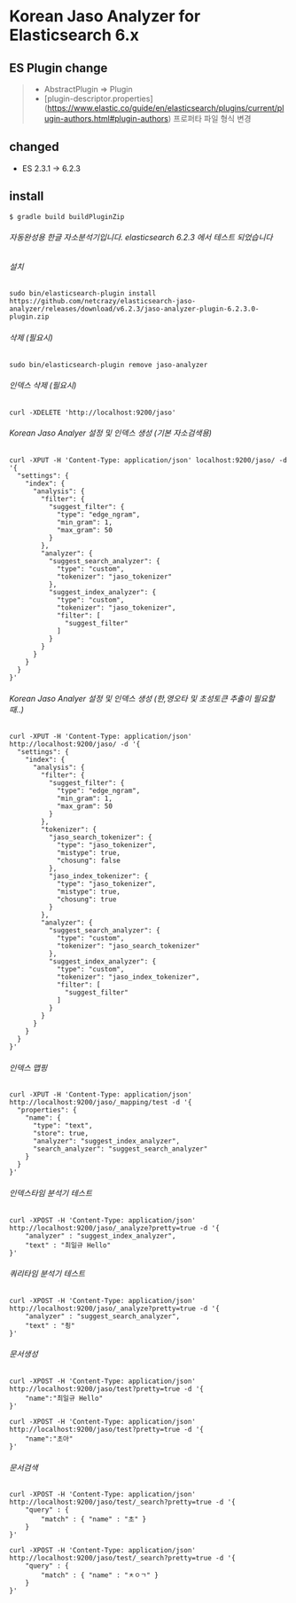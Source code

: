 # Korean Jaso Analyzer for Elasticsearch 6.x

## ES Plugin change

>* AbstractPlugin => Plugin
>* [plugin-descriptor.properties]
(https://www.elastic.co/guide/en/elasticsearch/plugins/current/plugin-authors.html#plugin-authors) 프로퍼타 파일 형식 변경

 
## changed

* ES 2.3.1 -> 6.2.3

## install

~~~shell
$ gradle build buildPluginZip
~~~

###### 자동완성용 한글 자소분석기입니다. elasticsearch 6.2.3 에서 테스트 되었습니다

###### *설치*
```
sudo bin/elasticsearch-plugin install https://github.com/netcrazy/elasticsearch-jaso-analyzer/releases/download/v6.2.3/jaso-analyzer-plugin-6.2.3.0-plugin.zip
```

###### *삭제 (필요시)*
```
sudo bin/elasticsearch-plugin remove jaso-analyzer
```

###### *인덱스 삭제 (필요시)*
```
curl -XDELETE 'http://localhost:9200/jaso'
```

###### *Korean Jaso Analyer 설정 및 인덱스 생성 (기본 자소검색용)*
```
curl -XPUT -H 'Content-Type: application/json' localhost:9200/jaso/ -d '{
  "settings": {
    "index": {
      "analysis": {
        "filter": {
          "suggest_filter": {
            "type": "edge_ngram",
            "min_gram": 1,
            "max_gram": 50
          }
        },
        "analyzer": {
          "suggest_search_analyzer": {
            "type": "custom",
            "tokenizer": "jaso_tokenizer"
          },
          "suggest_index_analyzer": {
            "type": "custom",
            "tokenizer": "jaso_tokenizer",
            "filter": [
              "suggest_filter"
            ]
          }
        }
      }
    }
  }
}'
```

###### *Korean Jaso Analyer 설정 및 인덱스 생성 (한,영오타 및 초성토큰 추출이 필요할 때..)*
```
curl -XPUT -H 'Content-Type: application/json' http://localhost:9200/jaso/ -d '{
  "settings": {
    "index": {
      "analysis": {
        "filter": {
          "suggest_filter": {
            "type": "edge_ngram",
            "min_gram": 1,
            "max_gram": 50
          }
        },
        "tokenizer": {
          "jaso_search_tokenizer": {
            "type": "jaso_tokenizer",
            "mistype": true,
            "chosung": false
          },
          "jaso_index_tokenizer": {
            "type": "jaso_tokenizer",
            "mistype": true,
            "chosung": true
          }
        },
        "analyzer": {
          "suggest_search_analyzer": {
            "type": "custom",
            "tokenizer": "jaso_search_tokenizer"
          },
          "suggest_index_analyzer": {
            "type": "custom",
            "tokenizer": "jaso_index_tokenizer",
            "filter": [
              "suggest_filter"
            ]
          }
        }
      }
    }
  }
}'
```

###### *인덱스 맵핑*
```
curl -XPUT -H 'Content-Type: application/json' http://localhost:9200/jaso/_mapping/test -d '{
  "properties": {
    "name": {
      "type": "text",
      "store": true,
      "analyzer": "suggest_index_analyzer",
      "search_analyzer": "suggest_search_analyzer"
    }
  }
}'
```


###### *인덱스타임 분석기 테스트*
```
curl -XPOST -H 'Content-Type: application/json' http://localhost:9200/jaso/_analyze?pretty=true -d '{
    "analyzer" : "suggest_index_analyzer",
    "text" : "최일규 Hello"
}'
```


###### *쿼리타임 분석기 테스트*
```
curl -XPOST -H 'Content-Type: application/json' http://localhost:9200/jaso/_analyze?pretty=true -d '{
    "analyzer" : "suggest_search_analyzer",
    "text" : "쵱"
}'
```


###### *문서생성*
```
curl -XPOST -H 'Content-Type: application/json' http://localhost:9200/jaso/test?pretty=true -d '{
    "name":"최일규 Hello"
}'

curl -XPOST -H 'Content-Type: application/json' http://localhost:9200/jaso/test?pretty=true -d '{
    "name":"초아"
}'
```

###### *문서검색*
```
curl -XPOST -H 'Content-Type: application/json' http://localhost:9200/jaso/test/_search?pretty=true -d '{
    "query" : {
        "match" : { "name" : "초" }
    }
}'

curl -XPOST -H 'Content-Type: application/json' http://localhost:9200/jaso/test/_search?pretty=true -d '{
    "query" : {
        "match" : { "name" : "ㅊㅇㄱ" }
    }
}'
```

